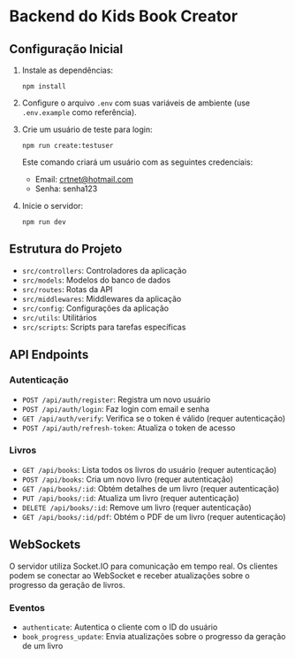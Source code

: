 # Backend do Kids Book Creator

## Configuração Inicial

1. Instale as dependências:
   ```
   npm install
   ```

2. Configure o arquivo `.env` com suas variáveis de ambiente (use `.env.example` como referência).

3. Crie um usuário de teste para login:
   ```
   npm run create:testuser
   ```
   
   Este comando criará um usuário com as seguintes credenciais:
   - Email: crtnet@hotmail.com
   - Senha: senha123

4. Inicie o servidor:
   ```
   npm run dev
   ```

## Estrutura do Projeto

- `src/controllers`: Controladores da aplicação
- `src/models`: Modelos do banco de dados
- `src/routes`: Rotas da API
- `src/middlewares`: Middlewares da aplicação
- `src/config`: Configurações da aplicação
- `src/utils`: Utilitários
- `src/scripts`: Scripts para tarefas específicas

## API Endpoints

### Autenticação

- `POST /api/auth/register`: Registra um novo usuário
- `POST /api/auth/login`: Faz login com email e senha
- `GET /api/auth/verify`: Verifica se o token é válido (requer autenticação)
- `POST /api/auth/refresh-token`: Atualiza o token de acesso

### Livros

- `GET /api/books`: Lista todos os livros do usuário (requer autenticação)
- `POST /api/books`: Cria um novo livro (requer autenticação)
- `GET /api/books/:id`: Obtém detalhes de um livro (requer autenticação)
- `PUT /api/books/:id`: Atualiza um livro (requer autenticação)
- `DELETE /api/books/:id`: Remove um livro (requer autenticação)
- `GET /api/books/:id/pdf`: Obtém o PDF de um livro (requer autenticação)

## WebSockets

O servidor utiliza Socket.IO para comunicação em tempo real. Os clientes podem se conectar ao WebSocket e receber atualizações sobre o progresso da geração de livros.

### Eventos

- `authenticate`: Autentica o cliente com o ID do usuário
- `book_progress_update`: Envia atualizações sobre o progresso da geração de um livro